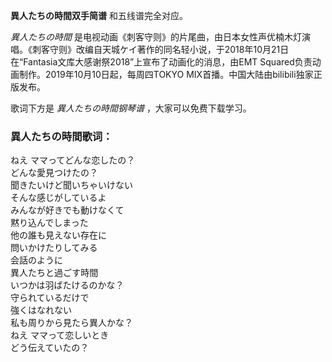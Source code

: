 

**異人たちの時間双手简谱** 和五线谱完全对应。

_異人たちの時間_
是电视动画《刺客守则》的片尾曲，由日本女性声优楠木灯演唱。《刺客守则》改编自天城ケイ著作的同名轻小说，于2018年10月21日在“Fantasia文库大感谢祭2018”上宣布了动画化的消息，由EMT
Squared负责动画制作。2019年10月10日起，每周四TOKYO MIX首播。中国大陆由bilibili独家正版发布。

歌词下方是 _異人たちの時間钢琴谱_ ，大家可以免费下载学习。

### 異人たちの時間歌词：

ねえ ママってどんな恋したの？  
どんな愛見つけたの？  
聞きたいけど聞いちゃいけない  
そんな感じがしているよ  
みんなが好きでも動けなくて  
黙り込んでしまった  
他の誰も見えない存在に  
問いかけたりしてみる  
会話のように  
異人たちと過ごす時間  
いつかは羽ばたけるのかな？  
守られているだけで  
強くはなれない  
私も周りから見たら異人かな？  
ねえ ママって恋しいとき  
どう伝えていたの？


